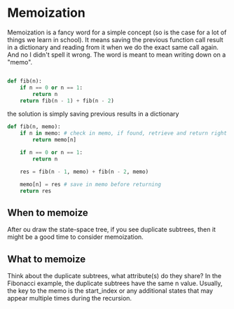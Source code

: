 # Memoization

Memoization is a fancy word for a simple concept 
(so is the case for a lot of things we learn in school). 
It means saving the previous function call result in a dictionary and reading 
from it when we do the exact same call again. And no I didn't spell it wrong. 
The word is meant to mean writing down on a "memo".

```python

def fib(n):
    if n == 0 or n == 1:
        return n
    return fib(n - 1) + fib(n - 2)
```

the solution is simply saving previous results in a dictionary

```python
def fib(n, memo):
    if n in memo: # check in memo, if found, retrieve and return right away
        return memo[n]

    if n == 0 or n == 1:
        return n

    res = fib(n - 1, memo) + fib(n - 2, memo)

    memo[n] = res # save in memo before returning
    return res

```

## When to memoize

After ou draw the state-space tree, if you see duplicate subtrees, then 
it might be a good time to consider memoization.


## What to memoize

Think about the duplicate subtrees, what attribute(s) do they share? 
In the Fibonacci example, the duplicate subtrees have the same n value. 
Usually, the key to the memo is the start_index or any additional states 
that may appear multiple times during the recursion.


